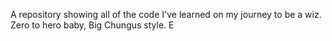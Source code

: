 A repository showing all of the code I've learned on my journey to be a wiz. Zero to hero baby, Big Chungus style. E
